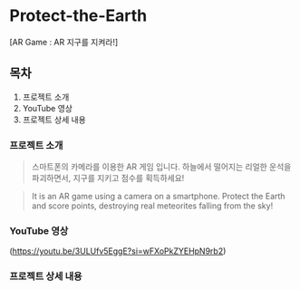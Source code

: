 # Protect-the-Earth
[AR Game : AR 지구를 지켜라!]

## 목차

1. 프로젝트 소개
2. YouTube 영상
3. 프로젝트 상세 내용

### 프로젝트 소개

> 스마트폰의 카메라를 이용한 AR 게임 입니다.
> 하늘에서 떨어지는 리얼한 운석을 파괴하면서, 지구를 지키고 점수를 획득하세요!

> It is an AR game using a camera on a smartphone.
> Protect the Earth and score points, destroying real meteorites falling from the sky!

### YouTube 영상

(https://youtu.be/3ULUfv5EggE?si=wFXoPkZYEHpN9rb2)

### 프로젝트 상세 내용





